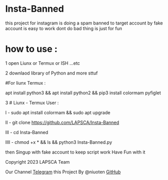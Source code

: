 # Insta-Banned



this project for instagram is doing a spam banned to target account by fake account is easy to work dont do bad thing is just for fun 




# how to use :


1 open Liunx or Termux or ISH ...etc 



2 downlaod  library  of Python and more sttuf 


#For liunx Termux :


apt install python3 && apt install python2 && pip3 install colormam pyfiglet 



3 # Liunx - Termux User  : 



I -  sudo apt install colormam &&  sudo apt upgrade 


II - git clone https://github.com/LAPSCA/Insta-Banned



III - cd Insta-Banned


IIII - chmod +x * && ls && python3 Insta-Banned.py 



then Singup with fake account to keep script work 
Have Fun with it 


Copyright 2023 LAPSCA Team



Our Channel [Telegram](https://t.me/estkan3a)
this Project By @niuoten [GitHub](https://github.com/niuoten)

